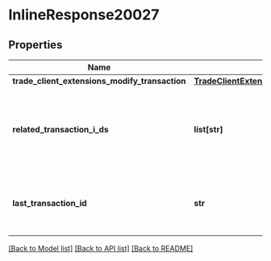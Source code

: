 # InlineResponse20027

## Properties
Name | Type | Description | Notes
------------ | ------------- | ------------- | -------------
**trade_client_extensions_modify_transaction** | [**TradeClientExtensionsModifyTransaction**](TradeClientExtensionsModifyTransaction.md) |  | [optional] 
**related_transaction_i_ds** | **list[str]** | The IDs of all Transactions that were created while satisfying the request. | [optional] 
**last_transaction_id** | **str** | The ID of the most recent Transaction created for the Account | [optional] 

[[Back to Model list]](../README.md#documentation-for-models) [[Back to API list]](../README.md#documentation-for-api-endpoints) [[Back to README]](../README.md)



